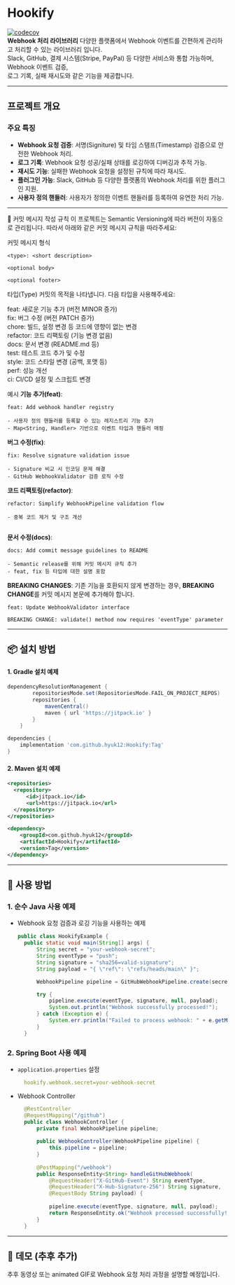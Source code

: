 # Hookify
[![codecov](https://codecov.io/github/hyuk12/Hookify/branch/main/graph/badge.svg?token=ZQ9J6UHUU3)](https://codecov.io/github/hyuk12/Hookify) <br>
**Webhook 처리 라이브러리**
다양한 플랫폼에서 Webhook 이벤트를 간편하게 관리하고 처리할 수 있는 라이브러리 입니다.</br>
Slack, GitHub, 결제 시스템(Stripe, PayPal) 등 다양한 서비스와 통합 가능하며, Webhook 이벤트 검증,</br>
로그 기록, 실패 재시도와 같은 기능을 제공합니다.</br>

---

## 프로젝트 개요
### 주요 특징
- **Webhook 요청 검증**: 서명(Signiture) 및 타임 스탬프(Timestamp) 검증으로 안전한 Webhook 처리.
- **로그 기록**: Webhook 요청 성공/실패 상태를 로깅하여 디버깅과 추적 가능.
- **재시도 기능**: 실패한 Webhook 요청을 설정된 규칙에 따라 재시도.
- **플러그인 가능**: Slack, GitHub 등 다양한 플랫폼의 Webhook 처리를 위한 플러그인 지원.
- **사용자 정의 핸들러**: 사용자가 정의한 이벤트 핸들러를 등록하여 유연한 처리 가능.

---
📌 커밋 메시지 작성 규칙
이 프로젝트는 Semantic Versioning에 따라 버전이 자동으로 관리됩니다.
따라서 아래와 같은 커밋 메시지 규칙을 따라주세요:

커밋 메시지 형식
```text
<type>: <short description>

<optional body>

<optional footer>

```

타입(Type)
커밋의 목적을 나타냅니다. 다음 타입을 사용해주세요:

feat: 새로운 기능 추가 (버전 MINOR 증가)<br>
fix: 버그 수정 (버전 PATCH 증가)<br>
chore: 빌드, 설정 변경 등 코드에 영향이 없는 변경<br>
refactor: 코드 리팩토링 (기능 변경 없음)<br>
docs: 문서 변경 (README.md 등)<br>
test: 테스트 코드 추가 및 수정<br>
style: 코드 스타일 변경 (공백, 포맷 등)<br>
perf: 성능 개선<br>
ci: CI/CD 설정 및 스크립트 변경<br>

예시
**기능 추가(feat)**:
```text
feat: Add webhook handler registry

- 사용자 정의 핸들러를 등록할 수 있는 레지스트리 기능 추가
- Map<String, Handler> 기반으로 이벤트 타입과 핸들러 매핑

```

**버그 수정(fix)**:
```text
fix: Resolve signature validation issue

- Signature 비교 시 인코딩 문제 해결
- GitHub WebhookValidator 검증 로직 수정

```

**코드 리팩토링(refactor)**:
```text
refactor: Simplify WebhookPipeline validation flow

- 중복 코드 제거 및 구조 개선


```

**문서 수정(docs)**:
```text
docs: Add commit message guidelines to README

- Semantic release를 위해 커밋 메시지 규칙 추가
- feat, fix 등 타입에 대한 설명 포함
```

**BREAKING CHANGES**:
기존 기능을 호환되지 않게 변경하는 경우, **BREAKING CHANGE**를 커밋 메시지 본문에 추가해야 합니다.
```text
feat: Update WebhookValidator interface

BREAKING CHANGE: validate() method now requires 'eventType' parameter

```
---

## 📦 설치 방법
#### 1. Gradle 설치 예제

```gradle
dependencyResolutionManagement {
		repositoriesMode.set(RepositoriesMode.FAIL_ON_PROJECT_REPOS)
		repositories {
			mavenCentral()
			maven { url 'https://jitpack.io' }
		}
	}

dependencies {
    implementation 'com.github.hyuk12:Hookify:Tag'
}
```

#### 2. Maven 설치 예제
```xml
<repositories>
  <repository>
      <id>jitpack.io</id>
      <url>https://jitpack.io</url>
  </repository>
</repositories>

<dependency>
    <groupId>com.github.hyuk12</groupId>
    <artifactId>Hookify</artifactId>
    <version>Tag</version>
</dependency>
```

---

## 🚀 사용 방법

### 1. 순수 Java 사용 예제
- Webhook 요청 검증과 로깅 기능을 사용하는 예제

  ```java
  public class HookifyExample {
    public static void main(String[] args) {
        String secret = "your-webhook-secret";
        String eventType = "push";
        String signature = "sha256=valid-signature";
        String payload = "{ \"ref\": \"refs/heads/main\" }";

        WebhookPipeline pipeline = GitHubWebhookPipeline.create(secret);

        try {
            pipeline.execute(eventType, signature, null, payload);
            System.out.println("Webhook successfully processed!");
        } catch (Exception e) {
            System.err.println("Failed to process webhook: " + e.getMessage());
        }
    }
  ```

### 2. Spring Boot 사용 예제
  - `application.properties` 설정
    ```yml
      hookify.webhook.secret=your-webhook-secret
    ```
  - Webhook Controller
    ```java
      @RestController
      @RequestMapping("/github")
      public class WebhookController {
          private final WebhookPipeline pipeline;
      
          public WebhookController(WebhookPipeline pipeline) {
              this.pipeline = pipeline;
          }
      
          @PostMapping("/webhook")
          public ResponseEntity<String> handleGitHubWebhook(
              @RequestHeader("X-GitHub-Event") String eventType,
              @RequestHeader("X-Hub-Signature-256") String signature,
              @RequestBody String payload) {
      
              pipeline.execute(eventType, signature, null, payload);
              return ResponseEntity.ok("Webhook processed successfully!");
          }
      }
    ```
---

## 🎥 데모 (추후 추가)

추후 동영상 또는 animated GIF로 Webhook 요청 처리 과정을 설명할 예정입니다.

